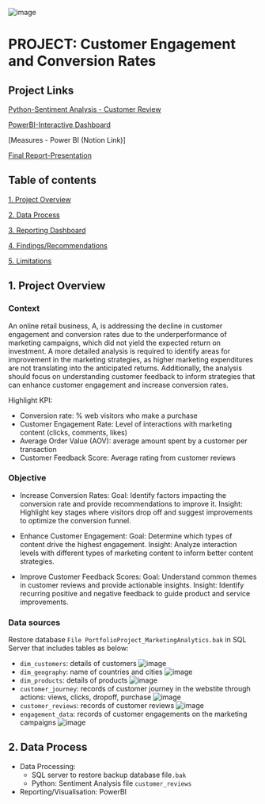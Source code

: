![image](https://github.com/user-attachments/assets/b1a3fe7d-025a-4b3b-ade0-81eedcde2a83)
# PROJECT: Customer Engagement and Conversion Rates
## Project Links
[Python-Sentiment Analysis - Customer Review](https://github.com/ashleyle95/Customer-Engagement-and-Conversion-Rates/blob/main/Sentiment%20Analysis-Customer%20Review%20(4).ipynb)

[PowerBI-Interactive Dashboard](https://app.powerbi.com/view?r=eyJrIjoiMDA1MDRlZmYtNTgzYy00ZmYyLTllY2EtZmI4YjhjMWYxYjhjIiwidCI6IjA2N2UxZTE5LWExMWEtNDhlNS04Yjc5LTBiOWVlNzQ1YTdhMiJ9)

[Measures - Power BI (Notion Link)]

[Final Report-Presentation]()

## Table of contents
[1. Project Overview](#1-project-overview)

[2. Data Process](#2-data-process) 

[3. Reporting Dashboard](#3-reporting-dashboard)

[4. Findings/Recommendations](#4-findingsrecommendations)

[5. Limitations](#5-limitations)

## 1. Project Overview

### Context

An online retail business, A, is addressing the decline in customer engagement and conversion rates due to the underperformance of marketing campaigns, which did not yield the expected return on investment.
 A more detailed analysis is required to identify areas for improvement in the marketing strategies, as higher marketing expenditures are not translating into the anticipated returns. Additionally, the analysis should focus on understanding customer feedback to inform strategies that can enhance customer engagement and increase conversion rates.

Highlight KPI:

+ Conversion rate: % web visitors who make a purchase
+ Customer Engagement Rate: Level of interactions with marketing content (clicks, comments, likes)
+ Average Order Value (AOV): average amount spent by a customer  per transaction
+ Customer Feedback Score: Average rating from customer reviews

### Objective

+ Increase Conversion Rates:
Goal: Identify factors impacting the conversion rate and provide recommendations to improve it.
Insight: Highlight key stages where visitors drop off and suggest improvements to optimize the conversion funnel.

+ Enhance Customer Engagement:
Goal: Determine which types of content drive the highest engagement. 
Insight: Analyze interaction levels with different types of marketing content to inform better content strategies.

+ Improve Customer Feedback Scores:
Goal: Understand common themes in customer reviews and provide actionable insights.
Insight: Identify recurring positive and negative feedback to guide product and service improvements.

### Data sources

Restore database `File PortfolioProject_MarketingAnalytics.bak` in SQL Server that includes tables as below:

+ `dim_customers`: details of customers
  ![image](https://github.com/user-attachments/assets/9736fd6a-6603-4c53-8f9d-d2ca8708a870)
+ `dim_geography`: name of countries and cities
  ![image](https://github.com/user-attachments/assets/fff80ee9-2b12-48ac-9f72-0e36db30f348)
+ `dim_products`: details of products
  ![image](https://github.com/user-attachments/assets/a39cbe26-e618-4586-8cb3-f9156cfbc44c)
+ `customer_journey`: records of customer journey in the webstite through actions: views, clicks, dropoff, purchase
  ![image](https://github.com/user-attachments/assets/848d62ee-2380-4a72-b82e-00f397f97a67)
+ `customer_reviews`: records of customer reviews
  ![image](https://github.com/user-attachments/assets/ad6c21ca-219f-4a79-8cac-0fea740ffb12)
+ `engagement_data`: records of customer engagements on the marketing campaigns
  ![image](https://github.com/user-attachments/assets/0734c568-c4c9-4260-91c4-571532a88c38)

## 2. Data Process  
  - Data Processing:
     + SQL server to restore backup database file`.bak`
     + Python: Sentiment Analysis file `customer_reviews` 
  - Reporting/Visualisation: PowerBI
    



